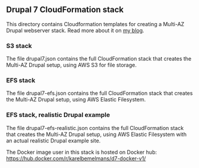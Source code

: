 ## Drupal 7 CloudFormation stack

This directory contains Cloudformation templates for creating a Multi-AZ Drupal webserver stack. Read more about it on [my blog](https://www.karelbemelmans.com/2016/06/running-drupal-7-on-aws---part-2/).

### S3 stack

The file drupal7.json contains the full CloudFormation stack that creates the Multi-AZ Drupal setup, using AWS S3 for file storage.

### EFS stack

The file drupal7-efs.json contains the full CloudFormation stack that creates the Multi-AZ Drupal setup, using AWS Elastic Filesystem.

### EFS stack, realistic Drupal example

The file drupal7-efs-realistic.json contains the full CloudFormation stack that creates the Multi-AZ Drupal setup, using AWS Elastic Filesystem with an actual realistic Drupal example site.

The Docker image user in this stack is hosted on Docker hub: https://hub.docker.com/r/karelbemelmans/d7-docker-v1/



